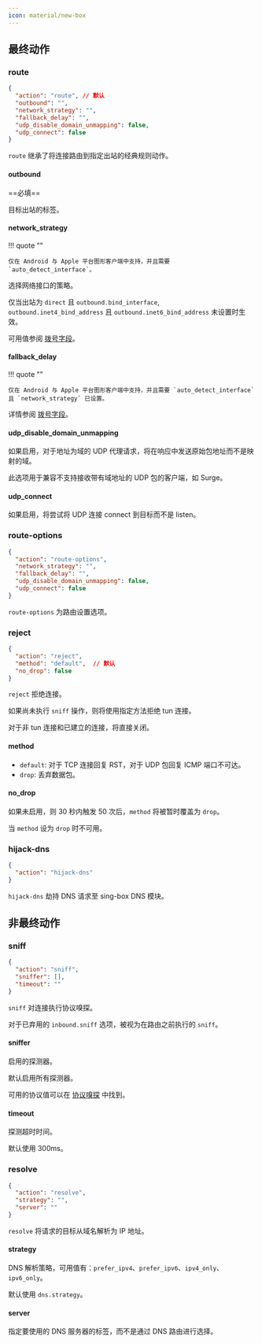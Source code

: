 ```yaml
---
icon: material/new-box
---
```


## 最终动作

### route

```json
{
  "action": "route", // 默认
  "outbound": "",
  "network_strategy": "",
  "fallback_delay": "",
  "udp_disable_domain_unmapping": false,
  "udp_connect": false
}
```

`route` 继承了将连接路由到指定出站的经典规则动作。

#### outbound

==必填==

目标出站的标签。

#### network_strategy

!!! quote ""

    仅在 Android 与 Apple 平台图形客户端中支持，并且需要 `auto_detect_interface`。

选择网络接口的策略。

仅当出站为 `direct` 且 `outbound.bind_interface`, `outbound.inet4_bind_address`
且 `outbound.inet6_bind_address` 未设置时生效。

可用值参阅 [拨号字段](/configuration/shared/dial/#network_strategy)。

#### fallback_delay

!!! quote ""

    仅在 Android 与 Apple 平台图形客户端中支持，并且需要 `auto_detect_interface` 且 `network_strategy` 已设置。

详情参阅 [拨号字段](/configuration/shared/dial/#fallback_delay)。

#### udp_disable_domain_unmapping

如果启用，对于地址为域的 UDP 代理请求，将在响应中发送原始包地址而不是映射的域。

此选项用于兼容不支持接收带有域地址的 UDP 包的客户端，如 Surge。

#### udp_connect

如果启用，将尝试将 UDP 连接 connect 到目标而不是 listen。

### route-options

```json
{
  "action": "route-options",
  "network_strategy": "",
  "fallback_delay": "",
  "udp_disable_domain_unmapping": false,
  "udp_connect": false
}
```

`route-options` 为路由设置选项。

### reject

```json
{
  "action": "reject",
  "method": "default",  // 默认
  "no_drop": false
}
```

`reject` 拒绝连接。

如果尚未执行 `sniff` 操作，则将使用指定方法拒绝 tun 连接。

对于非 tun 连接和已建立的连接，将直接关闭。

#### method

- `default`: 对于 TCP 连接回复 RST，对于 UDP 包回复 ICMP 端口不可达。
- `drop`: 丢弃数据包。

#### no_drop

如果未启用，则 30 秒内触发 50 次后，`method` 将被暂时覆盖为 `drop`。

当 `method` 设为 `drop` 时不可用。

### hijack-dns

```json
{
  "action": "hijack-dns"
}
```

`hijack-dns` 劫持 DNS 请求至 sing-box DNS 模块。

## 非最终动作

### sniff

```json
{
  "action": "sniff",
  "sniffer": [],
  "timeout": ""
}
```

`sniff` 对连接执行协议嗅探。

对于已弃用的 `inbound.sniff` 选项，被视为在路由之前执行的 `sniff`。

#### sniffer

启用的探测器。

默认启用所有探测器。

可用的协议值可以在 [协议嗅探](../sniff/) 中找到。

#### timeout

探测超时时间。

默认使用 300ms。

### resolve

```json
{
  "action": "resolve",
  "strategy": "",
  "server": ""
}
```

`resolve` 将请求的目标从域名解析为 IP 地址。

#### strategy

DNS 解析策略，可用值有：`prefer_ipv4`、`prefer_ipv6`、`ipv4_only`、`ipv6_only`。

默认使用 `dns.strategy`。

#### server

指定要使用的 DNS 服务器的标签，而不是通过 DNS 路由进行选择。
